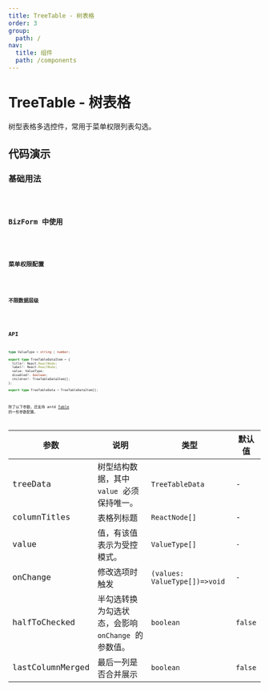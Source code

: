 ```yaml
---
title: TreeTable - 树表格
order: 3
group:
  path: /
nav:
  title: 组件
  path: /components
---
```


# TreeTable - 树表格

树型表格多选控件，常用于菜单权限列表勾选。

## 代码演示

### 基础用法

<code src='./demos/basic.tsx' />

### BizForm 中使用

<code src='./demos/bizform-1.tsx' />

### 菜单权限配置

<code src='./demos/menu-authorize.tsx' />

### 不限数据层级

<code src='./demos/multiple.tsx' />

## API

```typescript
type ValueType = string | number;

export type TreeTableDataItem = {
  title?: React.ReactNode;
  label?: React.ReactNode;
  value: ValueType;
  disabled?: boolean;
  children?: TreeTableDataItem[];
};

export type TreeTableData = TreeTableDataItem[];
```

除了以下参数，还支持 antd [Table](https://ant.design/components/table-cn/) 的一些参数配置。

| 参数 | 说明 | 类型 | 默认值 |
| --- | --- | --- | --- |
| treeData | 树型结构数据，其中 `value` 必须保持唯一。 | `TreeTableData` | - |
| columnTitles | 表格列标题 | `ReactNode[]` | - |
| value | 值，有该值表示为受控模式。 | `ValueType[]` | `-` |
| onChange | 修改选项时触发 | `(values: ValueType[])=>void` | `-` |
| halfToChecked | 半勾选转换为勾选状态，会影响 `onChange` 的参数值。 | `boolean` | `false` |
| lastColumnMerged | 最后一列是否合并展示 | `boolean` | `false` |
